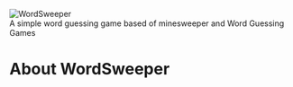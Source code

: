 

![WordSweeper](https://boooored.com/WordSweeper/logo.png)  
A simple word guessing game based of minesweeper and Word Guessing Games

# About WordSweeper

